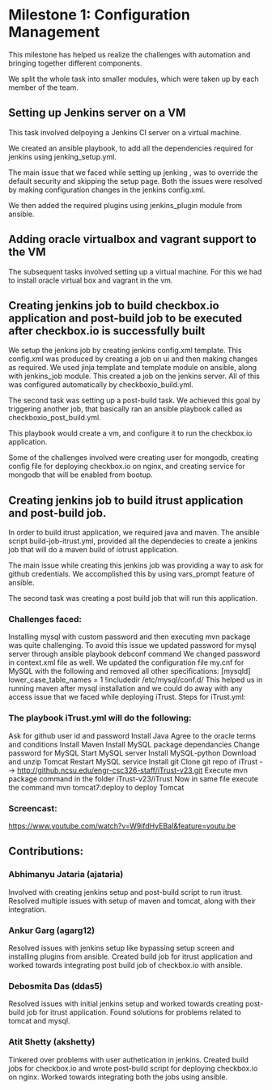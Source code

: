 # Milestone 1: Configuration Management

This milestone has helped us realize the challenges with automation and bringing together different components.

We split the whole task into smaller modules, which were taken up by each member of the team.

## Setting up Jenkins server on a VM

This task involved delpoying a Jenkins CI server on a virtual machine.

We created an ansible playbook, to add all the dependencies required for jenkins using jenking_setup.yml.

The main issue that we faced while setting up jenking , was to override the default security and skipping the setup page. Both the issues were resolved by making configuration changes in the jenkins config.xml.

We then added the required plugins using jenkins_plugin module from ansible.

## Adding oracle virtualbox and vagrant support to the VM

The subsequent tasks involved setting up a virtual machine. For this we had to install oracle virtual box and vagrant in the vm.

## Creating jenkins job to build checkbox.io application and post-build job to be executed after checkbox.io is successfully built

We setup the jenkins job by creating jenkins config.xml template. This config.xml was produced by creating a job on ui and then making changes as required. 
We used jinja template and template module on ansible, along with jenkins_job module. This created a job on the jenkins server. 
All of this was configured automatically by checkboxio_build.yml.

The second task was setting up a post-build task. We achieved this goal by triggering another job, that basically ran an ansible playbook called as checkboxio_post_build.yml.

This playbook would create a vm, and configure it to run the checkbox.io application.

Some of the challenges involved were creating user for mongodb, creating config file for deploying checkbox.io on nginx, and creating service for mongodb that will be enabled from bootup.

## Creating jenkins job to build itrust application and post-build job.

In order to build itrust application, we required java and maven. The ansible script build-job-itrust.yml, provided all the dependecies to create a jenkins job that will do a maven build of iotrust application.

The main issue while creating this jenkins job was providing a way to ask for github credentials. We accomplished this by using vars_prompt feature of ansible.

The second task was creating a post build job that will run this application.

### Challenges faced:

Installing mysql with custom password and then executing mvn package was quite challenging.
To avoid this issue we updated password for mysql server through ansible playbook debconf command
We changed password in context.xml file as well.
We updated the configuration file my.cnf for MySQL with the following and removed all other specifications: [mysqld] lower_case_table_names = 1 !includedir /etc/mysql/conf.d/ This helped us in running maven after mysql installation and we could do away with any access issue that we faced while deploying iTrust.
Steps for iTrust.yml:

### The playbook iTrust.yml will do the following:

Ask for github user id and password
Install Java
Agree to the oracle terms and conditions
Install Maven
Install MySQL package dependancies
Change password for MySQL
Start MySQL server
Install MySQL-python
Download and unzip Tomcat
Restart MySQL service
Install git
Clone git repo of iTrust --> http://github.ncsu.edu/engr-csc326-staff/iTrust-v23.git
Execute mvn package command in the folder iTrust-v23/iTrust
Now in same file execute the command mvn tomcat7:deploy to deploy Tomcat

### Screencast:
https://www.youtube.com/watch?v=W9ifdHyEBaI&feature=youtu.be⁠⁠⁠⁠


## Contributions:

### Abhimanyu Jataria (ajataria)

Involved with creating jenkins setup and post-build script to run itrust. Resolved multiple issues with setup of maven and tomcat, along with their integration.

### Ankur Garg (agarg12)

Resolved issues with jenkins setup like bypassing setup screen and installing plugins from ansible. Created build job for itrust application and worked towards integrating post build job of checkbox.io with ansible.

### Debosmita Das (ddas5)

Resolved issues with initial jenkins setup and worked towards creating post-build job for itrust application. Found solutions for problems related to tomcat and mysql.

### Atit Shetty (akshetty)

Tinkered over problems with user authetication in jenkins. Created build jobs for checkbox.io and wrote post-build script for deploying checkbox.io on nginx. Worked towards integrating both the jobs using ansible.
